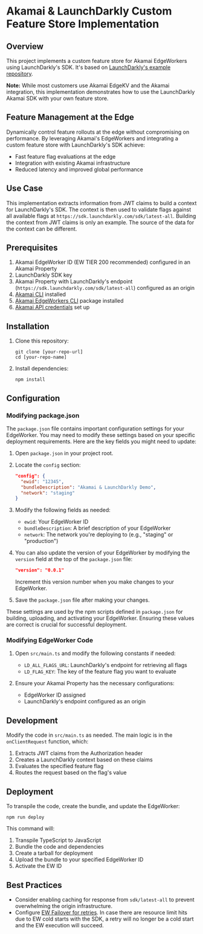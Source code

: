# Akamai & LaunchDarkly Custom Feature Store Implementation

## Overview

This project implements a custom feature store for Akamai EdgeWorkers using LaunchDarkly's SDK. It's based on [LaunchDarkly's example repository](https://github.com/launchdarkly/js-core/tree/main/packages/sdk/akamai-base/example).

**Note:** While most customers use Akamai EdgeKV and the Akamai integration, this implementation demonstrates how to use the LaunchDarkly Akamai SDK with your own feature store.

## Feature Management at the Edge
Dynamically control feature rollouts at the edge without compromising on performance. By leveraging Akamai's EdgeWorkers and integrating a custom feature store with LaunchDarkly's SDK achieve:

* Fast feature flag evaluations at the edge
* Integration with existing Akamai infrastructure
* Reduced latency and improved global performance 

## Use Case

This implementation extracts information from JWT claims to build a context for LaunchDarkly's SDK. The context is then used to validate flags against all available flags at `https://sdk.launchdarkly.com/sdk/latest-all`.
Building the context from JWT claims is only an example. The source of the data for the context can be different.

## Prerequisites

1. Akamai EdgeWorker ID (EW TIER 200 recommended) configured in an Akamai Property
2. LaunchDarkly SDK key
3. Akamai Property with LaunchDarkly's endpoint (`https://sdk.launchdarkly.com/sdk/latest-all`) configured as an origin
4. [Akamai CLI](https://github.com/akamai/cli) installed
5. [Akamai EdgeWorkers CLI](https://github.com/akamai/cli-edgeworkers) package installed
6. [Akamai API credentials](https://techdocs.akamai.com/developer/docs/set-up-authentication-credentials) set up

## Installation

1. Clone this repository:
   ```shell
   git clone [your-repo-url]
   cd [your-repo-name]
   ```

2. Install dependencies:
   ```shell
   npm install
   ```

## Configuration

### Modifying package.json

The `package.json` file contains important configuration settings for your EdgeWorker. You may need to modify these settings based on your specific deployment requirements. Here are the key fields you might need to update:

1. Open `package.json` in your project root.

2. Locate the `config` section:

   ```json
   "config": {
     "ewid": "12345",
     "bundleDescription": "Akamai & LaunchDarkly Demo",
     "network": "staging"
   }
   ```

3. Modify the following fields as needed:
   - `ewid`: Your EdgeWorker ID
   - `bundleDescription`: A brief description of your EdgeWorker
   - `network`: The network you're deploying to (e.g., "staging" or "production")

4. You can also update the version of your EdgeWorker by modifying the `version` field at the top of the `package.json` file:

   ```json
   "version": "0.0.1"
   ```

   Increment this version number when you make changes to your EdgeWorker.

5. Save the `package.json` file after making your changes.

These settings are used by the npm scripts defined in `package.json` for building, uploading, and activating your EdgeWorker. Ensuring these values are correct is crucial for successful deployment.

### Modifying EdgeWorker Code

1. Open `src/main.ts` and modify the following constants if needed:
   - `LD_ALL_FLAGS_URL`: LaunchDarkly's endpoint for retrieving all flags
   - `LD_FLAG_KEY`: The key of the feature flag you want to evaluate

2. Ensure your Akamai Property has the necessary configurations:
   - EdgeWorker ID assigned
   - LaunchDarkly's endpoint configured as an origin

## Development

Modify the code in `src/main.ts` as needed. The main logic is in the `onClientRequest` function, which:
1. Extracts JWT claims from the Authorization header
2. Creates a LaunchDarkly context based on these claims
3. Evaluates the specified feature flag
4. Routes the request based on the flag's value

## Deployment

To transpile the code, create the bundle, and update the EdgeWorker:

```shell
npm run deploy
```

This command will:
1. Transpile TypeScript to JavaScript
2. Bundle the code and dependencies
3. Create a tarball for deployment
4. Upload the bundle to your specified EdgeWorker ID
5. Activate the EW ID

## Best Practices

* Consider enabling caching for response from `sdk/latest-all` to prevent overwhelming the origin infrastructure.
* Configure [EW Failover for retries](https://techdocs.akamai.com/edgeworkers/docs/site-failover). In case there are resource limit hits due to EW cold starts with the SDK, a retry will no longer be a cold start and the EW execution will succeed. 